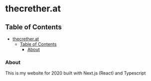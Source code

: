 # thecrether.at

## Table of Contents

- [thecrether.at](#thecretherat)
  - [Table of Contents](#table-of-contents)
    - [About](#about)

### About

This is my website for 2020 built with Next.js (React) and Typescript

